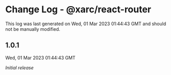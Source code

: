 # Change Log - @xarc/react-router

This log was last generated on Wed, 01 Mar 2023 01:44:43 GMT and should not be manually modified.

## 1.0.1
Wed, 01 Mar 2023 01:44:43 GMT

_Initial release_


